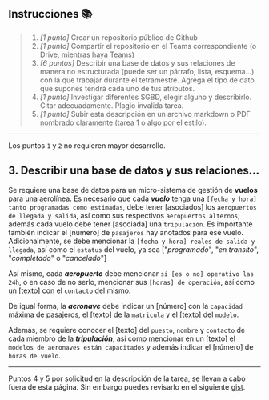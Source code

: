 ## Instrucciones 📚 
> 1. _[1 punto]_ Crear un repositorio público de Github
> 2. _[1 punto]_ Compartir el repositorio en el Teams correspondiente (o Drive, mientras haya Teams)
> 3. _[6 puntos]_ Describir una base de datos y sus relaciones de manera no estructurada (puede ser un párrafo, lista, esquema...) con la que trabajar durante el tetramestre. Agrega el tipo de dato que supones tendrá cada uno de tus atributos.
> 4. _[1 punto]_ Investigar diferentes SGBD, elegir alguno y describirlo. Citar adecuadamente. Plagio invalida tarea.
> 5. _[1 punto]_ Subir esta descripción en un archivo markdown o PDF nombrado claramente (tarea 1 o algo por el estilo).


***

Los puntos `1` y `2` no requieren mayor desarrollo.

## 3. Describir una base de datos y sus relaciones...
Se requiere una base de datos para un micro-sistema de gestión de **vuelos** para una aerolínea.
Es necesario que cada **_vuelo_** tenga una `[fecha y hora] tanto programadas como estimadas`, debe tener [asociados] los `aeropuertos de llegada y salida`, así como sus respectivos `aeropuertos alternos`; además cada vuelo debe tener [asociada] una `tripulación`. Es importante también indicar el [número] de `pasajeros` hay anotados para ese vuelo. Adicionalmente, se debe mencionar la `[fecha y hora] reales de salida y llegada`, así como el `estatus` del vuelo, ya sea ["_programado_", "_en transito_", "_completado_" o "_cancelado_"]

Así mismo, cada **_aeropuerto_** debe mencionar `si [es o no] operativo las 24h`, o en caso de no serlo, mencionar sus `[horas] de operación`, así como un [texto] con el `contacto` del mismo.

De igual forma, la **_aeronave_** debe indicar un [número] con la `capacidad` máxima de pasajeros, el [texto] de la `matricula` y el [texto] del `modelo`.

Además, se requiere conocer el [texto] del `puesto`, `nombre` y `contacto` de cada miembro de la **_tripulación_**, así como mencionar en un [texto] el `modelos de aeronaves están capacitados` y además indicar el [número] de `horas de vuelo`.

***

Puntos 4 y 5 por solicitud en la descripción de la tarea, se llevan a cabo fuera de esta página. Sin embargo puedes revisarlo en el siguiente [gist](https://gist.github.com/jjavy/0a9fb32dcca8d7a682367731d4e78243).
